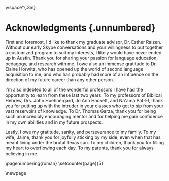 \vspace*{.3in}

# Acknowledgments {.unnumbered}

First and foremost, I'd like to thank my graduate advisor, Dr. Esther Raizen. Without our early Skype conversations and your willingness to put together a customized program to suit my interests, I likely would have never ended up in Austin. Thank you for sharing your passion for language education, pedagogy, and research with me. I owe also an immense gratitude to Dr. Elaine Horwitz, who has opened up the world of second language acquisition to me, and who has probably had more of an influence on the direction of my future career than any other person.

I'm also indebted to all of the wonderful professors I have had the opportunity to learn from these last two years. To my professors of Biblical Hebrew, Drs. John Huehnergard, Jo Ann Hackett, and Na'ama Pat-El, thank you for putting up with the intruder in your classes who got to sip from your vast reservoirs of knowledge. To Dr. Thomas Garza, thank you for being such an incredibly encouraging mentor and for helping me gain confidence in my own abilities and in my future prospects.

Lastly, I owe my gratitude, sanity, and perseverance to my family. To my wife, Jaime, thank you for joyfully sticking by my side, even when that has meant living under the brutal Texas sun. To my children, thank you for filling my heart to overflowing each day. To my parents, thank you for always believing in me.


\pagenumbering{roman}
\setcounter{page}{5}

\newpage
